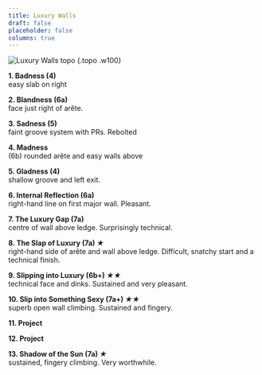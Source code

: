 ```yaml
---
title: Luxury Walls
draft: false
placeholder: false
columns: true
---
```



![Luxury Walls topo](/img/south-wales/south-east-sandstone/LLANLUX.gif)
{.topo .w100}

**1. Badness (4)**  
easy slab on right

**2. Blandness (6a)**  
face just right of arête.

**3. Sadness (5)**  
faint groove system with PRs. Rebolted

**4. Madness**  
(6b) rounded arête and easy walls above

**5. Gladness (4)**  
shallow groove and left exit.

**6. Internal Reflection (6a)**  
right-hand line on first major wall. Pleasant.

**7. The Luxury Gap (7a)**  
centre of wall above ledge. Surprisingly technical.

**8. The Slap of Luxury (7a) *★***  
right-hand side of arête and wall above ledge. Difficult, snatchy start and a technical finish.

**9. Slipping into Luxury (6b+) *★★***  
technical face and dinks. Sustained and very pleasant.

**10. Slip into Something Sexy (7a+) *★★***  
superb open wall climbing. Sustained and fingery.

**11. Project**

**12. Project**

**13. Shadow of the Sun (7a) *★***  
sustained, fingery climbing. Very worthwhile.




